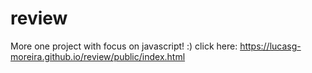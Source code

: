 # review
 More one project with focus on javascript! :)
  click here: https://lucasg-moreira.github.io/review/public/index.html
